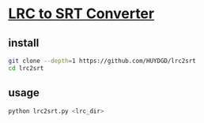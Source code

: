 # [LRC to SRT Converter](https://github.com/HUYDGD/lrc2srt)

## install

```sh
git clone --depth=1 https://github.com/HUYDGD/lrc2srt
cd lrc2srt
```

## usage

```sh
python lrc2srt.py <lrc_dir>
```
